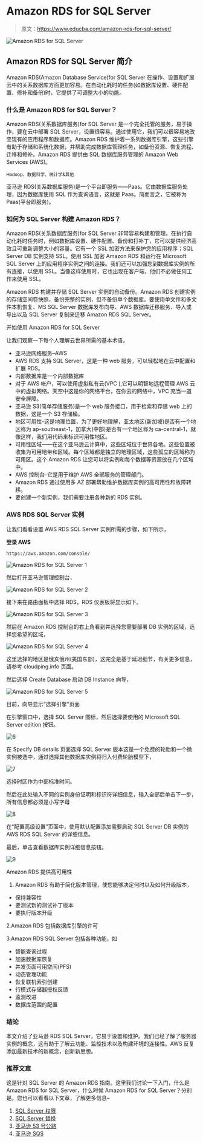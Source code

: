 # Amazon RDS for SQL Server

> 原文：<https://www.educba.com/amazon-rds-for-sql-server/>

![Amazon RDS for SQL Server](img/0783d2f4d7e49035c8dbee87509f0570.png)



## Amazon RDS for SQL Server 简介

Amazon RDS(Amazon Database Service)for SQL Server 在操作、设置和扩展云中的关系数据库方面更加容易。在自动化耗时的任务(如数据库设置、硬件配置、修补和备份)时，它提供了可调整大小的功能。

### 什么是 Amazon RDS for SQL Server？

Amazon RDS(关系数据库服务)for SQL Server 是一个完全托管的服务，易于操作，要在云中部署 SQL Server，设置很容易。通过使用它，我们可以很容易地改变现有的应用程序和数据库。Amazon RDS 维护着一系列数据库引擎，这些引擎有助于存储和系统化数据，并帮助完成数据库管理任务，如备份资源、恢复流程、迁移和修补。Amazon RDS 提供由 SQL 数据库服务管理的 Amazon Web Services (AWS)。

<small>Hadoop、数据科学、统计学&其他</small>

亚马逊 RDS(关系数据库服务)是一个平台即服务——Paas。它由数据库服务处理，因为数据库使用 SQL 作为查询语言，这就是 Paas。简而言之，它被称为 Paas(平台即服务)。

### 如何为 SQL Server 构建 Amazon RDS？

Amazon RDS(关系数据库服务)for SQL Server 非常容易构建和管理。在执行自动化耗时任务时，例如数据库设置、硬件配置、备份和打补丁，它可以提供经济高效且可重新调整大小的容量。它有一个 SSL 加密方法来保护您的应用程序；SQL Server DB 实例支持 SSL。使用 SSL 加密 Amazon RDS 和运行在 Microsoft SQL Server 上的应用程序实例之间的连接。我们还可以加强您到数据库实例的所有连接，以使用 SSL。当像这样使用时，它也出现在客户端，他们不必做任何工作来使用 SSL。

Amazon RDS 构建并存储 SQL Server 实例的自动备份。Amazon RDS 创建实例的存储空间卷快照，备份完整的实例，但不备份单个数据库。要使用单文件和多文件本机恢复、MS SQL Server 数据库发布向导、AWS 数据库迁移服务、导入或导出以及 SQL Server 复制来迁移 Amazon RDS SQL Server。

开始使用 Amazon RDS for SQL Server

让我们观察一下每个人理解云世界所需的基本术语，

*   亚马逊网络服务–AWS
*   AWS RDS 支持 SQL Server，这是一种 web 服务，可以轻松地在云中配置和扩展 RDS。
*   内部数据库是一个内部数据库
*   对于 AWS 帐户，可以使用虚拟私有云(VPC ),它可以明智地远程管理 AWS 云中的虚拟网络。天空中这是你的网络平台，在你云的网络中，VPC 充当一道安全屏障。
*   亚马逊 S3(简单存储服务)是一个 web 服务接口，用于检索和存储 web 上的数据，这是一个 S3 存储桶。
*   地区可用性-这是地理位置，为了更好地理解，亚太地区(新加坡)是否有一个地区称为 ap-southeast-1，加拿大(中部)是否有一个地区称为 ca-central-1，就像这样，我们用代码来标识可用性地区。
*   可用性区域——在这个亚马逊云计算中，这些区域位于世界各地。这些位置被收集为可用地带和区域。每个区域都是独立的地理区域，这些孤立的区域称为可用区。这个 Amazon RDS 让您可以将实例和每个数据等资源放在几个区域中。
*   AWS 控制台–它是用于维护 AWS 全部服务的管理部门。
*   Amazon RDS 通过使用多 AZ 部署帮助维护数据库实例的高可用性和故障转移。
*   要创建一个新实例，我们需要注册各种新的 RDS 实例。

### AWS RDS SQL Server 实例

让我们看看设置 AWS RDS SQL Server 实例所需的步骤，如下所示，

**登录 AWS**

`https://aws.amazon.com/console/`

![Amazon RDS for SQL Server 1](img/35243cb97bed489428bd918b2191a2b9.png)



然后打开亚马逊管理控制台，

![Amazon RDS for SQL Server 2](img/5e9f57bdb529a0239215b630881839b4.png)



接下来在路由面板中选择 RDS，RDS 仪表板将显示如下。

![Amazon RDS for SQL Server 3](img/80e905150439e05f012a84b2aa6d9fc4.png)



然后在 Amazon RDS 控制台的右上角看到并选择您需要部署 DB 实例的区域，选择您希望的区域，

![Amazon RDS for SQL Server 4](img/07251376db1540c50eee231e3f0df30f.png)



这里选择的地区是俄亥俄州(美国东部)，这完全是基于延迟细节，有关更多信息，请参考 cloudping.info 页面。

然后选择 Create Database 启动 DB Instance 向导，

![Amazon RDS for SQL Server 5](img/3680b3e9ec80ad909ec4f77da2343a62.png)



目前，向导显示“选择引擎”页面

在引擎窗口中，选择 SQL Server 图标，然后选择要使用的 Microsoft SQL Server edition 按钮。

![6](img/6938d31cf2505ae02b3b7b0f62b4c0d6.png)



在 Specify DB details 页面选择 SQL Server 版本这是一个免费的轮胎和一个微实例被选中，通过选择其他数据库实例将归入付费轮胎模型下，

![7](img/c6dc8833dc6c6c80b7b8e0be141c7a8e.png)



选择时区作为中部标准时间。

然后在此处输入不同的实例身份证明和标识符详细信息，输入全部后单击下一步，所有信息都必须是小写字母

![8](img/3ef661fbeed7294000f82d5cd5209e61.png)



在“配置高级设置”页面中，使用默认配置添加需要启动 SQL Server DB 实例的 AWS RDS SQL Server 的详细信息。

最后，单击查看数据库实例详细信息按钮。

![9](img/f86e67da86973474f847491f2f3758b6.png)



Amazon RDS 提供高可用性

1.  Amazon RDS 有助于简化版本管理，使您能够决定何时以及如何升级版本，

*   保持兼容性
*   要测试新的测试补丁版本
*   要执行版本升级

2.Amazon RDS 包括数据库引擎的许可

3.Amazon RDS SQL Server 包括各种功能，如

*   智能查询过程
*   加速数据库恢复
*   并发页面可用空间(PFS)
*   动态管理功能
*   恢复联机索引创建
*   行模式存储器授权反馈
*   监测改进
*   数据库范围的配置

### 结论

本文介绍了亚马逊 RDS SQL Server，它易于设置和维护。我们已经了解了服务器实例的概念，这有助于了解云功能、监控技术以及构建环境的连接性。AWS 反复添加最新技术的新概念，创新新思想。

### 推荐文章

这是针对 SQL Server 的 Amazon RDS 指南。这里我们讨论一下入门，什么是 Amazon RDS for SQL Server，什么时候 Amazon RDS for SQL Server？分别是。您也可以看看以下文章，了解更多信息–

1.  [SQL Server 权限](https://www.educba.com/sql-server-permission/)
2.  [SQL Server 替换](https://www.educba.com/sql-server-replace/)
3.  [亚马逊 53 号公路](https://www.educba.com/amazon-route-53/)
4.  [亚马逊 SQS](https://www.educba.com/amazon-sqs/)





